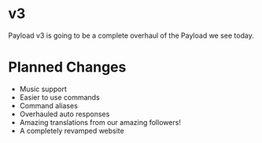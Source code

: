 # v3
Payload v3 is going to be a complete overhaul of the Payload we see today.

# Planned Changes
* Music support
* Easier to use commands
* Command aliases
* Overhauled auto responses
* Amazing translations from our amazing followers!
* A completely revamped website
